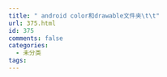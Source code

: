 ```yaml
---
title: " android color和drawable文件夹\t\t"
url: 375.html
id: 375
comments: false
categories:
  - 未分类
tags:
---
```

